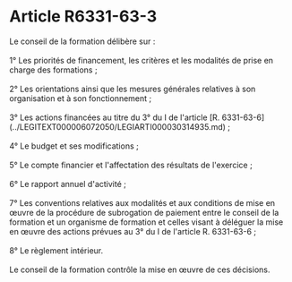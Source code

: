 # Article R6331-63-3

<p align="left">
  Le conseil de la formation délibère sur : <br /> <br />1° Les priorités de financement, les critères et les modalités de prise en charge des formations ; <br /> <br />2° Les orientations ainsi que les mesures générales relatives à son organisation et à son fonctionnement ; <br /> <br />3° Les actions financées au titre du 3° du I de l'article [R. 6331-63-6](../LEGITEXT000006072050/LEGIARTI000030314935.md) ; <br /> <br />4° Le budget et ses modifications ; <br /> <br />5° Le compte financier et l'affectation des résultats de l'exercice ; <br /> <br />6° Le rapport annuel d'activité ; <br /> <br />7° Les conventions relatives aux modalités et aux conditions de mise en œuvre de la procédure de subrogation de paiement entre le conseil de la formation et un organisme de formation et celles visant à déléguer la mise en œuvre des actions prévues au 3° du I de l'article R. 6331-63-6 ; <br /> <br />8° Le règlement intérieur. <br /> <br />Le conseil de la formation contrôle la mise en œuvre de ces décisions.
</p>